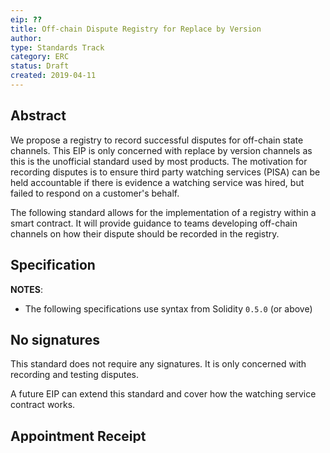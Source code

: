 ```yaml
---
eip: ??
title: Off-chain Dispute Registry for Replace by Version
author: 
type: Standards Track
category: ERC
status: Draft
created: 2019-04-11
---
```


## Abstract

We propose a registry to record successful disputes for off-chain state channels. This EIP is only concerned with replace by version channels as this is the unofficial standard used by most products. The motivation for recording disputes is to ensure third party watching services (PISA) can be held accountable if there is evidence a watching service was hired, but failed to respond on a customer's behalf.  

The following standard allows for the implementation of a registry within a smart contract. It will provide guidance to teams developing off-chain channels on how their dispute should be recorded in the registry. 


## Specification

**NOTES**:
 - The following specifications use syntax from Solidity `0.5.0` (or above)
 
 
## No signatures
This standard does not require any signatures. It is only concerned with recording and testing disputes. 

A future EIP can extend this standard and cover how the watching service contract works. 

## Appointment Receipt 

``` js
uint channelmode // How to a test dispute
address sc // State channel address 
uint starttime // When dispute was triggered. UNIX timestamp or block number. 
uint expiry // When dispute expires. UNIX timestamp or block numner. 
uint version // State version a watching service agreed to broadcast. 
```

Two types of channel modes supported by default: 

 - *Closure dispute.* Confirms an agreed off-chain state.
 - *Command dispute.* Performs a state transition via the dispute process. 
 
We record information about the dispute: 
 - *Start time.* When the dispute was triggered on-chain.
 - *Expiry time.* When the dispute expires on-chain. (NOT settlement time). 
 - *Version.* Final recorded version 
 
All disputes are recorded per day and the dispute registry will keep the record for a fixed time period (TOTAL_DAYS). 

## DisputeRegistryInterface
 
#### testReceipt

Given a receipt, it returns:

- TRUE if the watching service could have, but did not respond to a dispute. 
- FALSE if the watching service is not at fault. 

``` js
function testReceipt(uint _channelmode, address _sc, uint _starttime, uint _expiry, uint _version, uint _datashard) public returns (bool)
```

This standard interface includes *datashard*. It informs the registry where to fetch the dispute record. This minimises the need to search for the record via on-chain execution. 


## DisputeRegistry

The Registry is responsible for maintaining a list of disputes for each channel. 

- Given a new dispute, it will store the dispute. 
- Given a receipt, it will fetch the respective dispute and return the result to the caller. 

#### setDispute

``` js
function setDispute(uint _starttime, uint _expiry, uint _version) public; 
```

Store a dispute and emit the event: 

``` js
emit NewRecord(msg.sender, _starttime, _expiry, _stateround, _datashard)
```

As mentioned previouly, *datashard* is the location to find the dispute record in the Dispute Registry. By default, this will always be 0 unless the DisputeRegistry has an internal mechanism to handle data storage.

#### testReceipt

``` js
function testReceipt(uint _channelmode, address _sc, uint _starttime, uint _endtime, uint _version, uint day) public returns (bool)
```

An implementation of the DisputeRegistry.testReceipt() interface. 

Given a receipt, this will test:

 - *Closure Dispute.* When _channelmode = 0: 
    - If a watching service broadcasts version i, the dispute will settle based on version i (or greater).
 - *Command Dispute.* When _channelmode = 1.  
    - If a watching service broadcasts version i, the dispute will settle based on version i+1 (or greater).

[In the PISA implemention, this test logic is pushed to DailyRecord to minimise gas consumption and avoid returning a list of structs]

## DailyRecord

How this EIP standard implements data sharding for dispute records. 

#### How DailyRecord integrates the Dispute Registry

The registry is responsible for managing a list of DailyRecords. 

Each DailyRecord corresponds to a list of dispute records for a given day (according to the day of dispute submission). 

The tracker *datashard* ranges from 0 to TOTAL_DAYS. 

TOTAL_DAYS is a magic number that specifies the maximum number of DailyRecords. 

When a DailyRecord is reached (day %% TOTAL_DAYS), the registry will selfdestruct and re-create the DailyRecord contract. This wipes the mapping and all dispute records for that day. This selfdestruct appraoch is a workaround to support deleting a mapping. 

#### setDispute

``` js
function setDispute(uint _starttime, uint _expiry, uint _version, address _sc) onlyOwner public {
```

DailyRecord has a mapping that links the state channel address to a list of disputes. This will append a new dispute to the list. 

*OnlyOwner* only permits disputes to be stored by the DisputeRegsitry. 


#### testReceipt

``` js
function testReceipt(uint _channelmode, address _sc, _uint _starttime, uint _expiry, uint _version) onlyOwner public {
```

*OnlyOwner* only permits tests to be conducted by the DisputeRegistry.

[In the PISA implementation, we perform the test of records here to simplify the implementation]

## Implementation

There is a single implementation by PISA Research Limited. 

#### Example implementations are available at
- [PISA  implementation] https://github.com/PISAresearch/pisa/tree/master/sol/contracts


## History

Historical links related to this standard:

- PISA Paper https://www.cs.cornell.edu/~iddo/pisa.pdf


## Copyright
Copyright and related rights waived via [CC0](https://creativecommons.org/publicdomain/zero/1.0/).
